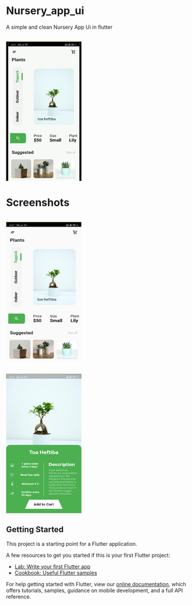 # Nursery_app_ui

A simple and clean Nursery App Ui in flutter 

<br/><img src="https://github.com/rahamanar/NurseryAppUI_Flutter/blob/master/assets/images/nursery.gif" width="205" height="380">

# Screenshots
<br/><img src="https://github.com/rahamanar/NurseryAppUI_Flutter/blob/master/assets/images/Screenshot1.png" width="205" height="380">

<br/><img src="https://github.com/rahamanar/NurseryAppUI_Flutter/blob/master/assets/images/Screenshot2.png" width="205" height="380">


## Getting Started

This project is a starting point for a Flutter application.

A few resources to get you started if this is your first Flutter project:

- [Lab: Write your first Flutter app](https://flutter.dev/docs/get-started/codelab)
- [Cookbook: Useful Flutter samples](https://flutter.dev/docs/cookbook)

For help getting started with Flutter, view our
[online documentation](https://flutter.dev/docs), which offers tutorials,
samples, guidance on mobile development, and a full API reference.

